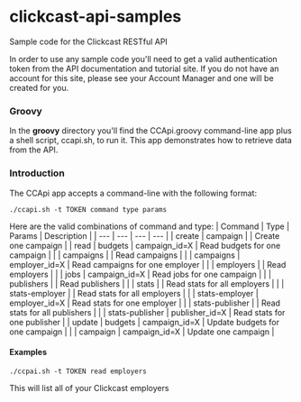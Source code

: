 # clickcast-api-samples
Sample code for the Clickcast RESTful API

In order to use any sample code you'll need to get a valid authentication token from the API documentation and tutorial site. If you do not have an account for this site, please see your Account Manager and one will be created for you.


### Groovy
In the **groovy** directory you'll find the CCApi.groovy command-line app plus a shell script, ccapi.sh, to run it. This app demonstrates how to retrieve data from the API.


### Introduction
The CCApi app accepts a command-line with the following format:
```
./ccapi.sh -t TOKEN command type params
```

Here are the valid combinations of command and type:
| Command | Type | Params | Description |
| --- | --- | --- | --- |
| create | campaign | | Create one campaign |
| read | budgets | campaign_id=X | Read budgets for one campaign |
| | campaigns | | Read campaigns |
| | campaigns | employer_id=X | Read campaigns for one employer |
| | employers | | Read employers |
| | jobs | campaign_id=X | Read jobs for one campaign |
| | publishers | | Read publishers |
| | stats | | Read stats for all employers |
| | stats-employer | | Read stats for all employers |
| | stats-employer | employer_id=X | Read stats for one employer |
| | stats-publisher | | Read stats for all publishers |
| | stats-publisher | publisher_id=X | Read stats for one publisher |
| update | budgets | campaign_id=X | Update budgets for one campaign |
|  | campaign | campaign_id=X | Update one campaign |


#### Examples

```
./ccpai.sh -t TOKEN read employers
```
This will list all of your Clickcast employers
